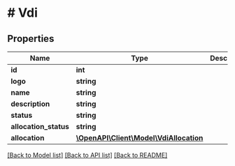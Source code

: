 # # Vdi

## Properties

Name | Type | Description | Notes
------------ | ------------- | ------------- | -------------
**id** | **int** |  | [optional]
**logo** | **string** |  | [optional]
**name** | **string** |  | [optional]
**description** | **string** |  | [optional]
**status** | **string** |  | [optional]
**allocation_status** | **string** |  | [optional]
**allocation** | [**\OpenAPI\Client\Model\VdiAllocation**](VdiAllocation.md) |  | [optional]

[[Back to Model list]](../../README.md#models) [[Back to API list]](../../README.md#endpoints) [[Back to README]](../../README.md)
